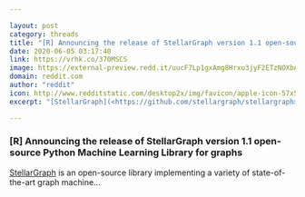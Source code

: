 ```yaml
---

layout: post
category: threads
title: "[R] Announcing the release of StellarGraph version 1.1 open-source Python Machine Learning Library for graphs"
date: 2020-06-05 03:17:40
link: https://vrhk.co/370MSCS
image: https://external-preview.redd.it/uucF7Lp1gxAmg8Hrxu3jyF2ETzNOXbA7wP1xoDVgfJ4.jpg?width=182&height=95.2879581152&auto=webp&crop=182:95.2879581152,smart&s=2f7796bcb0bea9b5ee3c34a3a8c5ad844e04a90b
domain: reddit.com
author: "reddit"
icon: http://www.redditstatic.com/desktop2x/img/favicon/apple-icon-57x57.png
excerpt: "[StellarGraph](<https://github.com/stellargraph/stellargraph>) is an open-source library implementing a variety of state-of-the-art graph machine..."

---
```


### [R] Announcing the release of StellarGraph version 1.1 open-source Python Machine Learning Library for graphs

[StellarGraph](<https://github.com/stellargraph/stellargraph>) is an open-source library implementing a variety of state-of-the-art graph machine...